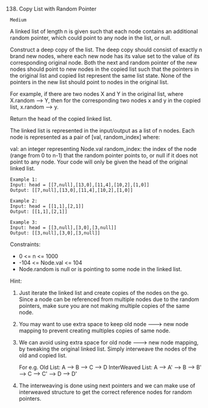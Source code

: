 138. Copy List with Random Pointer

`Medium`

A linked list of length n is given such that each node contains an additional random pointer, which could point to any node in the list, or null.

Construct a deep copy of the list. The deep copy should consist of exactly n brand new nodes, where each new node has its value set to the value of its corresponding original node. Both the next and random pointer of the new nodes should point to new nodes in the copied list such that the pointers in the original list and copied list represent the same list state. None of the pointers in the new list should point to nodes in the original list.

For example, if there are two nodes X and Y in the original list, where X.random --> Y, then for the corresponding two nodes x and y in the copied list, x.random --> y.

Return the head of the copied linked list.

The linked list is represented in the input/output as a list of n nodes. Each node is represented as a pair of [val, random_index] where:

val: an integer representing Node.val
random_index: the index of the node (range from 0 to n-1) that the random pointer points to, or null if it does not point to any node.
Your code will only be given the head of the original linked list.

 
```
Example 1:
Input: head = [[7,null],[13,0],[11,4],[10,2],[1,0]]
Output: [[7,null],[13,0],[11,4],[10,2],[1,0]]

Example 2:
Input: head = [[1,1],[2,1]]
Output: [[1,1],[2,1]]

Example 3:
Input: head = [[3,null],[3,0],[3,null]]
Output: [[3,null],[3,0],[3,null]]
```

Constraints:

- 0 <= n <= 1000
- -104 <= Node.val <= 104
- Node.random is null or is pointing to some node in the linked list.


Hint:
  1. Just iterate the linked list and create copies of the nodes on the go. Since a node can be referenced from multiple nodes due to the random pointers, make sure you are not making multiple copies of the same node.
  2. You may want to use extra space to keep old node ---> new node mapping to prevent creating multiples copies of same node.
  3. We can avoid using extra space for old node ---> new node mapping, by tweaking the original linked list. Simply interweave the nodes of the old and copied list.

      For e.g.
    Old List: A --> B --> C --> D
    InterWeaved List: A --> A' --> B --> B' --> C --> C' --> D --> D'
  4. The interweaving is done using next pointers and we can make use of interweaved structure to get the correct reference nodes for random pointers.